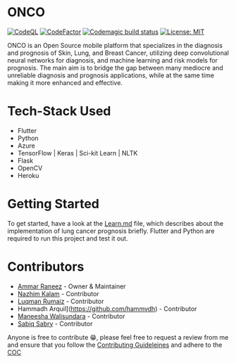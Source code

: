 # ONCO
[![CodeQL](https://github.com/Ammar-Raneez/SDGP-ONCO/actions/workflows/codeql-analysis.yml/badge.svg)](https://github.com/Ammar-Raneez/SDGP-ONCO/actions/workflows/codeql-analysis.yml)
[![CodeFactor](https://www.codefactor.io/repository/github/ammar-raneez/onco/badge)](https://www.codefactor.io/repository/github/ammar-raneez/onco)
[![Codemagic build status](https://api.codemagic.io/apps/604df07a8ee52e4c314eef7d/604df07a8ee52e4c314eef7c/status_badge.svg)](https://codemagic.io/apps/604df07a8ee52e4c314eef7d/604df07a8ee52e4c314eef7c/latest_build)
[![License: MIT](https://img.shields.io/badge/License-MIT-yellow.svg)](https://opensource.org/licenses/MIT)

ONCO is an Open Source mobile platform that specializes in the diagnosis and prognosis of Skin, Lung, and Breast Cancer, utilizing deep convolutional neural networks for diagnosis, and machine learning and risk models for prognosis. The main aim is to bridge the gap between many mediocre and unreliable diagnosis and prognosis applications, while at the same time making it more enhanced and effective.

# Tech-Stack Used
* Flutter
* Python
* Azure
* TensorFlow | Keras | Sci-kit Learn | NLTK
* Flask
* OpenCV
* Heroku

# Getting Started
To get started, have a look at the [Learn.md](./Learn.md) file, which describes about the implementation of lung cancer prognosis briefly.
Flutter and Python are required to run this project and test it out.

# Contributors
* [Ammar Raneez](https://github.com/Ammar-Raneez) - Owner & Maintainer
* [Nazhim Kalam](https://github.com/nazhimkalam) - Contributor
* [Luqman Rumaiz](https://github.com/luqmanrumaiz) - Contributor
* Hammadh Arquil](https://github.com/hammvdh) - Contributor
* [Maneesha Walisundara](https://github.com/maneesha14w) - Contributor
* [Sabiq Sabry](https://github.com/sabiqsabry48) - Contributor

Anyone is free to contribute 😁, please feel free to request a review from me and ensure that you follow the [Contributing Guideleines](./CONTRIBUTING.md) and adhere to the [COC](./CODE_OF_CONDUCT.md)
